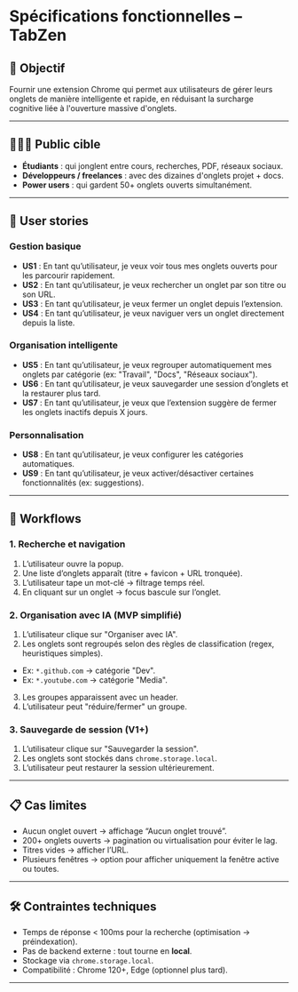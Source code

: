 # Spécifications fonctionnelles – TabZen

## 🎯 Objectif
Fournir une extension Chrome qui permet aux utilisateurs de gérer leurs onglets de manière intelligente et rapide, en réduisant la surcharge cognitive liée à l'ouverture massive d'onglets.

---

## 🧑‍🤝‍🧑 Public cible
- **Étudiants** : qui jonglent entre cours, recherches, PDF, réseaux sociaux.
- **Développeurs / freelances** : avec des dizaines d'onglets projet + docs.
- **Power users** : qui gardent 50+ onglets ouverts simultanément.

---

## 📝 User stories

### Gestion basique
- **US1** : En tant qu’utilisateur, je veux voir tous mes onglets ouverts pour les parcourir rapidement.
- **US2** : En tant qu’utilisateur, je veux rechercher un onglet par son titre ou son URL.
- **US3** : En tant qu’utilisateur, je veux fermer un onglet depuis l’extension.
- **US4** : En tant qu’utilisateur, je veux naviguer vers un onglet directement depuis la liste.

### Organisation intelligente
- **US5** : En tant qu’utilisateur, je veux regrouper automatiquement mes onglets par catégorie (ex: "Travail", "Docs", "Réseaux sociaux").
- **US6** : En tant qu’utilisateur, je veux sauvegarder une session d’onglets et la restaurer plus tard.
- **US7** : En tant qu’utilisateur, je veux que l’extension suggère de fermer les onglets inactifs depuis X jours.

### Personnalisation
- **US8** : En tant qu’utilisateur, je veux configurer les catégories automatiques.
- **US9** : En tant qu’utilisateur, je veux activer/désactiver certaines fonctionnalités (ex: suggestions).

---

## 🔄 Workflows

### 1. Recherche et navigation
1. L’utilisateur ouvre la popup.
2. Une liste d’onglets apparaît (titre + favicon + URL tronquée).
3. L’utilisateur tape un mot-clé → filtrage temps réel.
4. En cliquant sur un onglet → focus bascule sur l’onglet.

### 2. Organisation avec IA (MVP simplifié)
1. L’utilisateur clique sur "Organiser avec IA".
2. Les onglets sont regroupés selon des règles de classification (regex, heuristiques simples).
- Ex: `*.github.com` → catégorie "Dev".
- Ex: `*.youtube.com` → catégorie "Media".
3. Les groupes apparaissent avec un header.
4. L’utilisateur peut "réduire/fermer" un groupe.

### 3. Sauvegarde de session (V1+)
1. L’utilisateur clique sur "Sauvegarder la session".
2. Les onglets sont stockés dans `chrome.storage.local`.
3. L’utilisateur peut restaurer la session ultérieurement.

---

## 📋 Cas limites
- Aucun onglet ouvert → affichage “Aucun onglet trouvé”.
- 200+ onglets ouverts → pagination ou virtualisation pour éviter le lag.
- Titres vides → afficher l’URL.
- Plusieurs fenêtres → option pour afficher uniquement la fenêtre active ou toutes.

---

## 🛠️ Contraintes techniques
- Temps de réponse < 100ms pour la recherche (optimisation → préindexation).
- Pas de backend externe : tout tourne en **local**.
- Stockage via `chrome.storage.local`.
- Compatibilité : Chrome 120+, Edge (optionnel plus tard).

---
